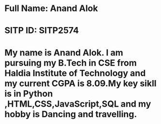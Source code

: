 # Full Name: Anand Alok
# SITP ID: SITP2574
# My name is Anand Alok. I am pursuing my B.Tech in CSE  from Haldia Institute of Technology and my current CGPA is 8.09.My key sikll is in Python ,HTML,CSS,JavaScript,SQL and my hobby is Dancing  and travelling.
